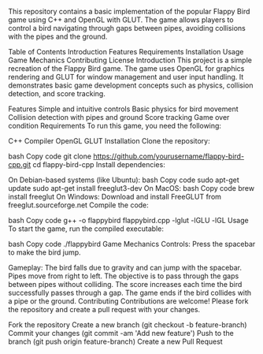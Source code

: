 This repository contains a basic implementation of the popular Flappy Bird game using C++ and OpenGL with GLUT. The game allows players to control a bird navigating through gaps between pipes, avoiding collisions with the pipes and the ground.

Table of Contents
Introduction
Features
Requirements
Installation
Usage
Game Mechanics
Contributing
License
Introduction
This project is a simple recreation of the Flappy Bird game. The game uses OpenGL for graphics rendering and GLUT for window management and user input handling. It demonstrates basic game development concepts such as physics, collision detection, and score tracking.

Features
Simple and intuitive controls
Basic physics for bird movement
Collision detection with pipes and ground
Score tracking
Game over condition
Requirements
To run this game, you need the following:

C++ Compiler
OpenGL
GLUT
Installation
Clone the repository:

bash
Copy code
git clone https://github.com/yourusername/flappy-bird-cpp.git
cd flappy-bird-cpp
Install dependencies:

On Debian-based systems (like Ubuntu):
bash
Copy code
sudo apt-get update
sudo apt-get install freeglut3-dev
On MacOS:
bash
Copy code
brew install freeglut
On Windows:
Download and install FreeGLUT from freeglut.sourceforge.net
Compile the code:

bash
Copy code
g++ -o flappybird flappybird.cpp -lglut -lGLU -lGL
Usage
To start the game, run the compiled executable:

bash
Copy code
./flappybird
Game Mechanics
Controls:
Press the spacebar to make the bird jump.

Gameplay:
The bird falls due to gravity and can jump with the spacebar.
Pipes move from right to left.
The objective is to pass through the gaps between pipes without colliding.
The score increases each time the bird successfully passes through a gap.
The game ends if the bird collides with a pipe or the ground.
Contributing
Contributions are welcome! Please fork the repository and create a pull request with your changes.

Fork the repository
Create a new branch (git checkout -b feature-branch)
Commit your changes (git commit -am 'Add new feature')
Push to the branch (git push origin feature-branch)
Create a new Pull Request
